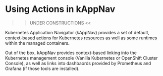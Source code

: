 # Using Actions in kAppNav

>> UNDER CONSTRUCTIONS << 

Kubernetes Application Navigator (kAppNav) provides a set of default, context-based actions for Kubernetes resources as well as some runtimes within the managed containers.

Out of the box, kAppNav provides context-based linking into the Kubernetes management console (Vanilla Kubernetes or OpenShift Cluster Console), as well as links into dashbaords provided by Prometheus and Grafana (if those tools are installed).


